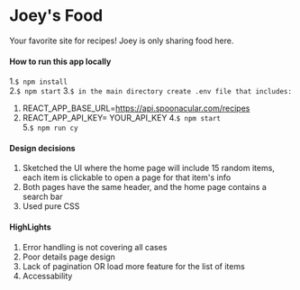 # Joey's Food 

Your favorite site for recipes! Joey is only sharing food here.


#### How to run this app locally 

1.`$ npm install`  
2.`$ npm start` 
3.`$ in the main directory create .env file that includes:`
  1. REACT_APP_BASE_URL=https://api.spoonacular.com/recipes
  2. REACT_APP_API_KEY= YOUR_API_KEY
4.`$ npm start`   
5.`$ npm run cy`   


#### Design decisions

1. Sketched the UI where the home page will include 15 random items, each item is clickable to open a page for that item's info
2. Both pages have the same header, and the home page contains a search bar
3. Used pure CSS 


#### HighLights 

1. Error handling is not covering all cases
2. Poor details page design
3. Lack of pagination OR load more feature for the list of items
4. Accessability
